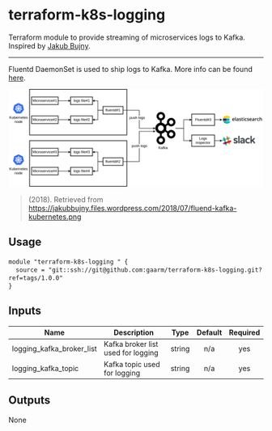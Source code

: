 # terraform-k8s-logging 

Terraform module to provide streaming of microservices logs to Kafka. 
Inspired by [Jakub Bujny](https://jakubbujny.com/2018/07/02/stream-microservices-logs-from-kubernetes-to-kafka/).

---

Fluentd DaemonSet is used to ship logs to Kafka. More info can be found [here](https://docs.fluentd.org/container-deployment/kubernetes).

![Diagram](./fluend-kafka-kubernetes.png)
> (2018). Retrieved from https://jakubbujny.files.wordpress.com/2018/07/fluend-kafka-kubernetes.png

## Usage

```hcl
module "terraform-k8s-logging " {
  source = "git::ssh://git@github.com:gaarm/terraform-k8s-logging.git?ref=tags/1.0.0"
}
```
## Inputs

| Name | Description | Type | Default | Required |
|------|-------------|:----:|:-----:|:-----:|
| logging_kafka_broker_list | Kafka broker list used for logging | string | n/a | yes |
| logging_kafka_topic | Kafka topic used for logging | string | n/a | yes |


## Outputs

None